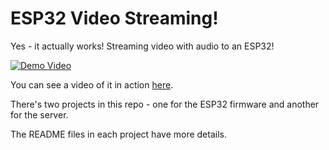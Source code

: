 # ESP32 Video Streaming!

Yes - it actually works! Streaming video with audio to an ESP32!

[![Demo Video](https://img.youtube.com/vi/G6MROvlLeKE/0.jpg)](https://www.youtube.com/watch?v=G6MROvlLeKE)

You can see a video of it in action [here](https://www.youtube.com/watch?v=G6MROvlLeKE).


There's two projects in this repo - one for the ESP32 firmware and another for the server.

The README files in each project have more details.
